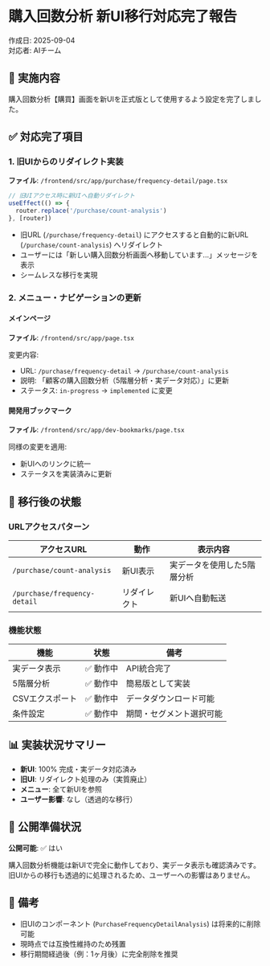 # 購入回数分析 新UI移行対応完了報告

作成日: 2025-09-04  
対応者: AIチーム

## 📝 実施内容

購入回数分析【購買】画面を新UIを正式版として使用するよう設定を完了しました。

## ✅ 対応完了項目

### 1. 旧UIからのリダイレクト実装
**ファイル**: `/frontend/src/app/purchase/frequency-detail/page.tsx`

```typescript
// 旧UIアクセス時に新UIへ自動リダイレクト
useEffect(() => {
  router.replace('/purchase/count-analysis')
}, [router])
```

- 旧URL (`/purchase/frequency-detail`) にアクセスすると自動的に新URL (`/purchase/count-analysis`) へリダイレクト
- ユーザーには「新しい購入回数分析画面へ移動しています...」メッセージを表示
- シームレスな移行を実現

### 2. メニュー・ナビゲーションの更新

#### メインページ
**ファイル**: `/frontend/src/app/page.tsx`

変更内容:
- URL: `/purchase/frequency-detail` → `/purchase/count-analysis`
- 説明: 「顧客の購入回数分析（5階層分析・実データ対応）」に更新
- ステータス: `in-progress` → `implemented` に変更

#### 開発用ブックマーク
**ファイル**: `/frontend/src/app/dev-bookmarks/page.tsx`

同様の変更を適用:
- 新UIへのリンクに統一
- ステータスを実装済みに更新

## 🎯 移行後の状態

### URLアクセスパターン

| アクセスURL | 動作 | 表示内容 |
|------------|------|---------|
| `/purchase/count-analysis` | 新UI表示 | 実データを使用した5階層分析 |
| `/purchase/frequency-detail` | リダイレクト | 新UIへ自動転送 |

### 機能状態

| 機能 | 状態 | 備考 |
|-----|------|------|
| 実データ表示 | ✅ 動作中 | API統合完了 |
| 5階層分析 | ✅ 動作中 | 簡易版として実装 |
| CSVエクスポート | ✅ 動作中 | データダウンロード可能 |
| 条件設定 | ✅ 動作中 | 期間・セグメント選択可能 |

## 📊 実装状況サマリー

- **新UI**: 100% 完成・実データ対応済み
- **旧UI**: リダイレクト処理のみ（実質廃止）
- **メニュー**: 全て新UIを参照
- **ユーザー影響**: なし（透過的な移行）

## 🚀 公開準備状況

**公開可能**: ✅ はい

購入回数分析機能は新UIで完全に動作しており、実データ表示も確認済みです。旧UIからの移行も透過的に処理されるため、ユーザーへの影響はありません。

## 📝 備考

- 旧UIのコンポーネント (`PurchaseFrequencyDetailAnalysis`) は将来的に削除可能
- 現時点では互換性維持のため残置
- 移行期間経過後（例：1ヶ月後）に完全削除を推奨